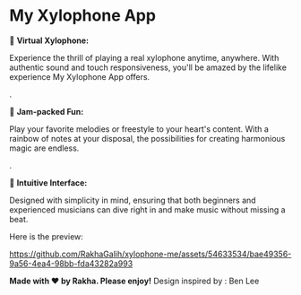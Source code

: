 # My Xylophone App
🎹 <b>Virtual Xylophone:</b>

Experience the thrill of playing a real xylophone anytime, anywhere. With authentic sound and touch responsiveness, you'll be amazed by the lifelike experience My Xylophone App offers.

.

🎼 <b>Jam-packed Fun: </b>

Play your favorite melodies or freestyle to your heart's content. With a rainbow of notes at your disposal, the possibilities for creating harmonious magic are endless.

.

📱 <b>Intuitive Interface: </b>

Designed with simplicity in mind, ensuring that both beginners and experienced musicians can dive right in and make music without missing a beat.


Here is the preview:

https://github.com/RakhaGalih/xylophone-me/assets/54633534/bae49356-9a56-4ea4-98bb-fda43282a993

<b>Made with ❤️ by Rakha. Please enjoy!</b>
Design inspired by : Ben Lee
